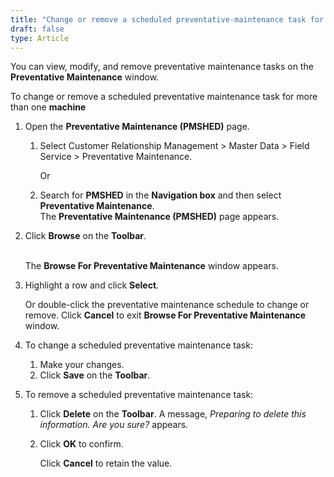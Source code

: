 ```yaml
---
title: "Change or remove a scheduled preventative-maintenance task for more than one machine"
draft: false
type: Article
---
```


You can view, modify, and remove preventative maintenance tasks on the **Preventative Maintenance** window.

To change or remove a scheduled preventative maintenance task for more than one **machine**

1.  Open the **Preventative Maintenance (PMSHED)** page.

    1. Select Customer Relationship Management > Master Data > Field Service > Preventative Maintenance.

        Or

    1.  Search for **PMSHED** in the **Navigation box** and then select **Preventative Maintenance**. <br> The **Preventative Maintenance (PMSHED)** page appears.

2.  Click **Browse** on the **Toolbar**.

    <br> The **Browse For Preventative Maintenance** window appears.

3.  Highlight a row and click **Select**.

    Or double-click the preventative maintenance schedule to change or remove. Click **Cancel** to exit **Browse For Preventative Maintenance** window.

4.  To change a scheduled preventative maintenance task:
    1.  Make your changes.
    1.  Click **Save** on the **Toolbar**.
2.  To remove a scheduled preventative maintenance task:
    1.  Click **Delete** on the **Toolbar**. A message, *Preparing to delete this information. Are you sure?* appears.

    1.  Click **OK** to confirm.

        Click **Cancel** to retain the value.